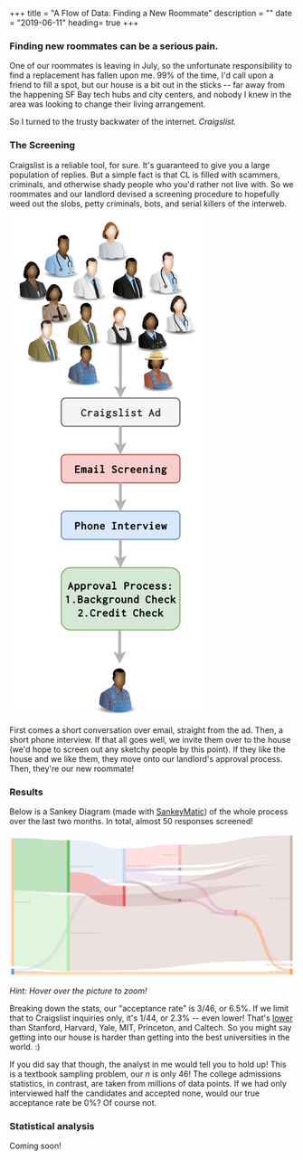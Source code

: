 +++
title = "A Flow of Data: Finding a New Roommate"
description = ""
date = "2019-06-11"
heading= true
+++

<script type="text/javascript" src="https://cdnjs.cloudflare.com/ajax/libs/mathjax/2.7.1/MathJax.js?config=TeX-AMS-MML_HTMLorMML">
</script>

### Finding new roommates can be a serious pain. 

One of our roommates is leaving in July, so the unfortunate responsibility to find a replacement has fallen upon me. 99% of the time, I'd call upon a friend to fill a spot, but our house is a bit out in the sticks -- far away from the happening SF Bay tech hubs and city centers, and nobody I knew in the area was looking to change their living arrangement.

So I turned to the trusty backwater of the internet. *Craigslist.*

### The Screening

Craigslist is a reliable tool, for sure. It's guaranteed to give you a large population of replies. But a simple fact is that CL is filled with scammers, criminals, and otherwise shady people who you'd rather not live with. So we roommates and our landlord devised a screening procedure to hopefully weed out the slobs, petty criminals, bots, and serial killers of the interweb. 

![screening](/roomies_diagram.png)

First comes a short conversation over email, straight from the ad. Then, a short phone interview. If that all goes well, we invite them over to the house (we'd hope to screen out any sketchy people by this point). If they like the house and we like them, they move onto our landlord's approval process. Then, they're our new roommate!

### Results

Below is a Sankey Diagram (made with [SankeyMatic](http://sankeymatic.com/)) of the whole process over the last two months. In total, almost 50 responses screened! 

<div class="image">
   <img  src="/4x2_roommates_whitetxt.png" alt="Some awesome text"/>
</div>

*Hint: Hover over the picture to zoom!*

Breaking down the stats, our "acceptance rate" is 3/46, or 6.5%. If we limit that to Craigslist inquiries only, it's 1/44, or 2.3% -- even lower! That's [lower](https://www.educationcorner.com/colleges-with-lowest-acceptance-rates.html) than Stanford, Harvard, Yale, MIT, Princeton, and Caltech. So you might say getting into our house is harder than getting into the best universities in the world. :)

If you did say that though, the analyst in me would tell you to hold up! This is a textbook sampling problem, our *n* is only 46! The college admissions statistics, in contrast, are taken from millions of data points. If we had only interviewed half the candidates and accepted none, would our true acceptance rate be 0%? Of course not.


### Statistical analysis

Coming soon!
